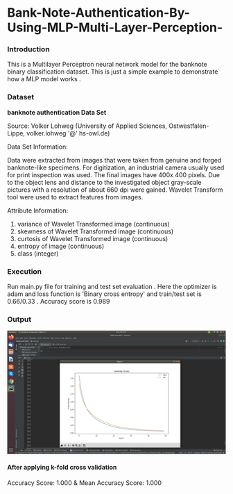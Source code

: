# Bank-Note-Authentication-By-Using-MLP-Multi-Layer-Perception-
### Introduction
This is a Multilayer Perceptron neural network model for the banknote binary classification dataset.
This is just a simple example to demonstrate how a MLP model works .

### Dataset
<b> banknote authentication Data Set </b>

Source:
Volker Lohweg (University of Applied Sciences, Ostwestfalen-Lippe, volker.lohweg '@' hs-owl.de)

Data Set Information:

Data were extracted from images that were taken from genuine and forged banknote-like specimens. For digitization, an industrial camera usually used for print inspection was used. The final images have 400x 400 pixels. Due to the object lens and distance to the investigated object gray-scale pictures with a resolution of about 660 dpi were gained. Wavelet Transform tool were used to extract features from images.


Attribute Information:

1. variance of Wavelet Transformed image (continuous)
2. skewness of Wavelet Transformed image (continuous)
3. curtosis of Wavelet Transformed image (continuous)
4. entropy of image (continuous)
5. class (integer)

### Execution
Run main.py file for training and test set evaluation .
Here the optimizer is adam and loss function is 'Binary cross entropy' and train/test set is 0.66/0.33 .
Accuracy score is 0.989

### Output 
![image](https://github.com/ask-santosh/Bank-Note-Authentication-By-Using-MLP-Multi-Layer-Perception-/blob/main/Screenshot%20from%202021-08-01%2022-13-56.png)

#### After applying k-fold cross validation
Accuracy Score: 1.000 & 
Mean Accuracy Score: 1.000 
